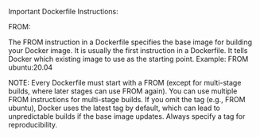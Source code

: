 Important Dockerfile Instructions:

FROM:

The FROM instruction in a Dockerfile specifies the base image for building your Docker image. It is usually the first instruction in a Dockerfile.
It tells Docker which existing image to use as the starting point.
Example: FROM ubuntu:20.04

NOTE:
Every Dockerfile must start with a FROM (except for multi-stage builds, where later stages can use FROM again).
You can use multiple FROM instructions for multi-stage builds.
If you omit the tag (e.g., FROM ubuntu), Docker uses the latest tag by default, which can lead to unpredictable builds if the base image updates. Always specify a tag for reproducibility.